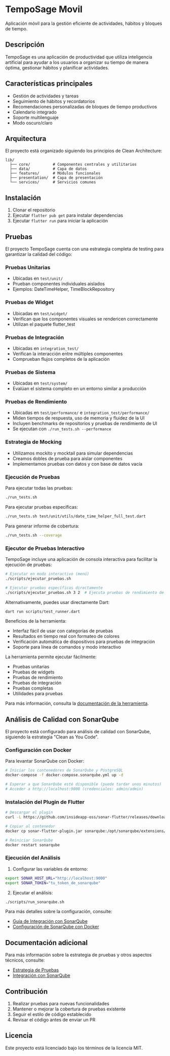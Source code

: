 # TempoSage Movil

Aplicación móvil para la gestión eficiente de actividades, hábitos y bloques de tiempo.

## Descripción

TempoSage es una aplicación de productividad que utiliza inteligencia artificial para ayudar a los usuarios a organizar su tiempo de manera óptima, gestionar hábitos y planificar actividades.

## Características principales

- Gestión de actividades y tareas
- Seguimiento de hábitos y recordatorios
- Recomendaciones personalizadas de bloques de tiempo productivos
- Calendario integrado
- Soporte multilenguaje
- Modo oscuro/claro

## Arquitectura

El proyecto está organizado siguiendo los principios de Clean Architecture:

```
lib/
  ├── core/          # Componentes centrales y utilitarios
  ├── data/          # Capa de datos
  ├── features/      # Módulos funcionales
  ├── presentation/  # Capa de presentación
  └── services/      # Servicios comunes
```

## Instalación

1. Clonar el repositorio
2. Ejecutar `flutter pub get` para instalar dependencias
3. Ejecutar `flutter run` para iniciar la aplicación

## Pruebas

El proyecto TempoSage cuenta con una estrategia completa de testing para garantizar la calidad del código:

### Pruebas Unitarias
- Ubicadas en `test/unit/`
- Prueban componentes individuales aislados
- Ejemplos: DateTimeHelper, TimeBlockRepository

### Pruebas de Widget
- Ubicadas en `test/widget/`
- Verifican que los componentes visuales se rendericen correctamente
- Utilizan el paquete flutter_test

### Pruebas de Integración
- Ubicadas en `integration_test/`
- Verifican la interacción entre múltiples componentes
- Comprueban flujos completos de la aplicación

### Pruebas de Sistema
- Ubicadas en `test/system/`
- Evalúan el sistema completo en un entorno similar a producción

### Pruebas de Rendimiento
- Ubicadas en `test/performance/` e `integration_test/performance/`
- Miden tiempos de respuesta, uso de memoria y fluidez de la UI
- Incluyen benchmarks de repositorios y pruebas de rendimiento de UI
- Se ejecutan con `./run_tests.sh --performance`

### Estrategia de Mocking
- Utilizamos mockito y mocktail para simular dependencias
- Creamos dobles de prueba para aislar componentes
- Implementamos pruebas con datos y con base de datos vacía

### Ejecución de Pruebas
Para ejecutar todas las pruebas:
```bash
./run_tests.sh
```

Para ejecutar pruebas específicas:
```bash
./run_tests.sh test/unit/utils/date_time_helper_full_test.dart
```

Para generar informe de cobertura:
```bash
./run_tests.sh --coverage
```

### Ejecutor de Pruebas Interactivo
TempoSage incluye una aplicación de consola interactiva para facilitar la ejecución de pruebas:

```bash
# Ejecutar en modo interactivo (menú)
./scripts/ejecutar_pruebas.sh

# Ejecutar pruebas específicas directamente
./scripts/ejecutar_pruebas.sh 3 2  # Ejecuta pruebas de rendimiento de repositorio
```

Alternativamente, puedes usar directamente Dart:

```bash
dart run scripts/test_runner.dart
```

Beneficios de la herramienta:
- Interfaz fácil de usar con categorías de pruebas
- Resultados en tiempo real con formateo de colores
- Verificación automática de dispositivos para pruebas de integración
- Soporte para línea de comandos y modo interactivo

La herramienta permite ejecutar fácilmente:
- Pruebas unitarias
- Pruebas de widgets
- Pruebas de rendimiento
- Pruebas de integración
- Pruebas completas
- Utilidades para pruebas

Para más información, consulta la [documentación de la herramienta](scripts/README.md).

## Análisis de Calidad con SonarQube

El proyecto está configurado para análisis de calidad con SonarQube, siguiendo la estrategia "Clean as You Code".

### Configuración con Docker

Para levantar SonarQube con Docker:

```bash
# Iniciar los contenedores de SonarQube y PostgreSQL
docker-compose -f docker-compose.sonarqube.yml up -d

# Esperar a que SonarQube esté disponible (puede tardar unos minutos)
# Acceder a http://localhost:9000 (credenciales: admin/admin)
```

### Instalación del Plugin de Flutter

```bash
# Descargar el plugin
curl -L https://github.com/insideapp-oss/sonar-flutter/releases/download/0.5.2/sonar-flutter-plugin-0.5.2.jar -o sonar-flutter-plugin.jar

# Copiar al contenedor
docker cp sonar-flutter-plugin.jar sonarqube:/opt/sonarqube/extensions/plugins/

# Reiniciar SonarQube
docker restart sonarqube
```

### Ejecución del Análisis

1. Configurar las variables de entorno:
```bash
export SONAR_HOST_URL="http://localhost:9000"
export SONAR_TOKEN="tu_token_de_sonarqube"
```

2. Ejecutar el análisis:
```bash
./scripts/run_sonarqube.sh
```

Para más detalles sobre la configuración, consulte:

- [Guía de Integración con SonarQube](docs/INTEGRACION_SONARQUBE.md)
- [Configuración de SonarQube con Docker](docs/CONFIGURACION_SONARQUBE_DOCKER.md)

## Documentación adicional

Para más información sobre la estrategia de pruebas y otros aspectos técnicos, consulte:

- [Estrategia de Pruebas](docs/ESTRATEGIA_PRUEBAS.md)
- [Integración con SonarQube](docs/INTEGRACION_SONARQUBE.md)

## Contribución

1. Realizar pruebas para nuevas funcionalidades
2. Mantener o mejorar la cobertura de pruebas existente
3. Seguir el estilo de código establecido
4. Revisar el código antes de enviar un PR

## Licencia

Este proyecto está licenciado bajo los términos de la licencia MIT.
